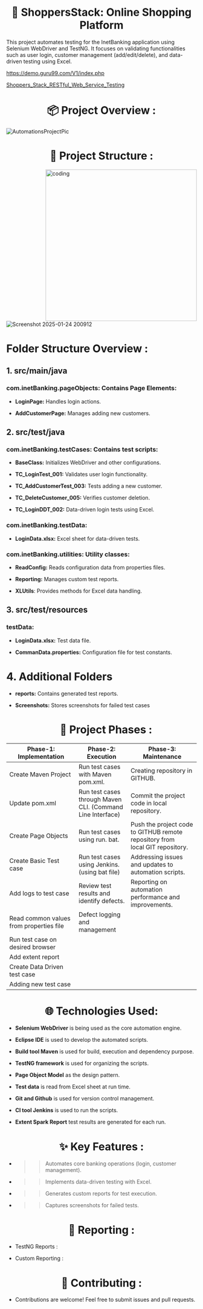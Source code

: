 
 <h1 align="center"> 🛒 ShoppersStack: Online Shopping Platform</h1>
This project automates testing for the InetBanking application using Selenium WebDriver and TestNG. It focuses on validating functionalities such as user login, customer management (add/edit/delete), and data-driven testing using Excel.

https://demo.guru99.com/V1/index.php

[Shoppers_Stack_RESTful_Web_Service_Testing](https://demo.guru99.com/V1/index.php)

 <h1 align="center">📦 Project Overview :</h1>

![AutomationsProjectPic](https://github.com/user-attachments/assets/20b73fd9-1d7f-4e6b-bc01-329d025ff571)

 <h1 align="center">📂 Project Structure  :</h1>

<img align="right" alt="coding" width="400" src="https://user-images.githubusercontent.com/55389276/140866485-8fb1c876-9a8f-4d6a-98dc-08c4981eaf70.gif">

![Screenshot 2025-01-24 200912](https://github.com/user-attachments/assets/75fc67e6-62c5-4702-823e-b5361a562e53)  

# Folder Structure Overview :
## 1. src/main/java
### **com.inetBanking.pageObjects:** Contains Page Elements:
- **LoginPage:** Handles login actions.

- **AddCustomerPage:** Manages adding new customers.

## 2. src/test/java
### **com.inetBanking.testCases:** Contains test scripts:

- **BaseClass:** Initializes WebDriver and other configurations.

- **TC_LoginTest_001:** Validates user login functionality.

- **TC_AddCustomerTest_003:** Tests adding a new customer.

- **TC_DeleteCustomer_005:** Verifies customer deletion.

- **TC_LoginDDT_002:** Data-driven login tests using Excel.

### com.inetBanking.testData:

- **LoginData.xlsx:** Excel sheet for data-driven tests.

### com.inetBanking.utilities: Utility classes:

- **ReadConfig:** Reads configuration data from properties files.

- **Reporting:** Manages custom test reports.

- **XLUtils**: Provides methods for Excel data handling.

## 3. src/test/resources
### testData:
- **LoginData.xlsx:** Test data file.

- **CommanData.properties:** Configuration file for test constants.
# 4. Additional Folders
- **reports:** Contains generated test reports.

- **Screenshots:** Stores screenshots for failed test cases

   <h1 align="center">📂 Project Phases  :</h1>


| Phase-1: Implementation | Phase-2: Execution | Phase-3: Maintenance |
|--------------|-------------|------------|
| Create Maven Project                     |Run test cases with Maven pom.xml.                         |Creating repository in GITHUB.  |
| Update pom.xml                           |Run test cases through Maven CLI. (Command Line Interface) |Commit the project code in local repository. |
| Create Page Objects                      |Run test cases using run. bat.                             |Push the project code to GITHUB remote repository from local GIT repository. |
| Create Basic Test case                   |Run test cases using Jenkins. (using bat file)             |Addressing issues and updates to automation scripts.
| Add logs to test case                    |Review test results and identify defects.                  |Reporting on automation performance and improvements. 
| Read common values from properties file  |Defect logging and management
| Run test case on desired browser         |
| Add extent report                        |
| Create Data Driven test case             | 
| Adding new test case                     | 
 
  <h1 align="center">🌐 Technologies Used:</h1>

  - **Selenium WebDriver** is being used as the core automation engine.

- **Eclipse IDE** is used to develop the automated scripts.

- **Build tool Maven** is used for build, execution and dependency purpose.

- **TestNG framework** is used for organizing the scripts.

- **Page Object Model** as the design pattern.

- **Test data** is read from Excel sheet at run time.

- **Git and Github** is used for version control management.

- **Cl tool Jenkins** is used to run the scripts.

- **Extent Spark Report** test results are generated for each run.

<h1 align="center">✨ Key Features :</h1>
 
- >> Automates core banking operations (login, customer management).

- >>Implements data-driven testing with Excel.

- >> Generates custom reports for test execution.

- >> Captures screenshots for failed tests.

<h1 align="center">  💼 Reporting :</h1>

  - TestNG Reports :
  
  - Custom Reporting :

 <h1 align="center">🤝 Contributing :</h1>

 - Contributions are welcome! Feel free to submit issues and pull requests.

    

